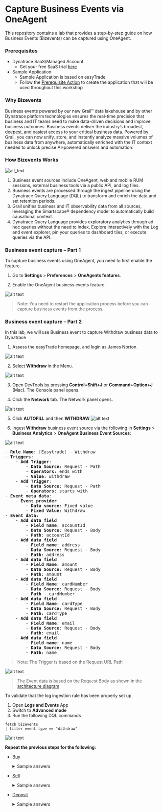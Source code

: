 # Capture Business Events via OneAgent

 This repository contains a lab that provides a step-by-step guide on how Business Events (Bizevents) can be captured using OneAgent. 


### Prerequisites

* Dynatrace SaaS/Managed Account.
  * Get your free SaaS trial [here](https://www.dynatrace.com/signup/)
* Sample Application
  * Sample Application is based on easyTrade
  * Follow the [Prerequisite Action](https://github.com/Dynatrace/easytrade) to create the application that will be used throughout this workshop
    

### Why Bizevents

Business events powered by our new Grail™ data lakehouse and by other Dynatrace platform technologies ensures the real-time precision that business and IT teams need to make data-driven decisions and improve business outcomes. Business events deliver the industry’s broadest, deepest, and easiest access to your critical business data. Powered by Grail, you can now unify, store, and instantly analyze massive volumes of business data from anywhere, automatically enriched with the IT context needed to unlock precise AI-powered answers and automation.


### How Bizevents Works

![alt_text](https://github.com/oskilok/Dynatrace/blob/main/Images/Bizevents.png)

1. Business event sources include OneAgent, web and mobile RUM sessions, external business tools via a public API, and log files.
2. Business events are processed through the ingest pipeline using the Dynatrace Query Language (DQL) to transform and enrich the data and set retention periods.
3. Grail unifies business and IT observability data from all sources, leveraging the Smartscape® dependency model to automatically build causational context.
4. Dynatrace Query Language provides exploratory analytics through ad hoc queries without the need to index. Explore interactively with the Log and event explorer, pin your queries to dashboard tiles, or execute queries via the API.


### Business event capture – Part 1

To capture business events using OneAgent, you need to first enable the feature.
1.	Go to **Settings** > **Preferences** > **OneAgents features**.

2.	Enable the OneAgent business events feature.

![alt text](https://github.com/oskilok/Dynatrace/blob/main/Images/OneAgent%20features.jpg)

> Note: You need to restart the application process before you can capture business events from the process.

 
### Business event capture – Part 2

In this lab, we will use Business event to capture Withdraw business data to Dynatrace
1.	Assess the easyTrade homepage, and login as James Norton.

![alt text](https://github.com/oskilok/Dynatrace/blob/main/Images/login.jpg)

2.	Select **Withdraw** in the Menu.

![alt text](https://github.com/oskilok/Dynatrace/blob/main/Images/Withdraw.jpg)
 
3.	Open DevTools by pressing **Control+Shift+J** or **Command+Option+J** (Mac). The Console panel opens.

4.	Click the **Network** tab. The Network panel opens.

![alt text](https://github.com/oskilok/Dynatrace/blob/main/Images/Network%20Panel.jpg)

5.	Click **AUTOFILL** and then **WITHDRAW**
![alt text](https://github.com/oskilok/Dynatrace/blob/main/Images/Autofill.jpg)

6.	Ingest **Withdraw** business event source via the following in **Settings** > **Business Analytics** > **OneAgent Business Event Sources**:

![alt text](https://github.com/oskilok/Dynatrace/blob/main/Images/Ingestion%20Rule.jpg)



<pre>
- <b>Rule Name</b>: [Easytrade] - Withdraw
- <b>Triggers</b>:
    - <b>Add Trigger</b>:
        - <b>Data Source</b>: Request - Path
        - <b>Operators</b>: ends with
        - <b>Value</b>: withdraw
    - <b>Add Trigger</b>:
        - <b>Data Source</b>: Request - Path
        - <b>Operators</b>: starts with
- <b>Event meta data</b>:
    - <b>Event provider</b>
        - <b>Data source</b>: Fixed value
        - <b>Fixed Value</b>: Withdraw
- <b>Event data</b>:
    - <b>Add data field</b>
        - <b>Field name</b>: accountId
        - <b>Data Source</b>: Request - Body
        - <b>Path</b>: accountId
    - <b>Add data field</b>
        - <b>Field name</b>: address
        - <b>Data Source</b>: Request - Body
        - <b>Path</b>: address
    - <b>Add data field</b>
        - <b>Field Name</b>: amount
        - <b>Data Source</b>: Request - Body
        - <b>Path</b>: amount
    - <b>Add data field</b>
        - <b>Field Name</b>: cardNumber
        - <b>Data Source</b>: Request - Body
        - <b>Path</b> - cardNumber
    - <b>Add data field</b>
        - <b>Field Name</b>: cardType
        - <b>Data Source</b>: Request - Body
        - <b>Path</b>: cardType
    - <b>Add data field</b>
        - <b>Field Name</b>: email
        - <b>Data Source</b>: Request - Body
        - <b>Path</b>: email
    - <b>Add data field</b>
        - <b>Field name</b>: name
        - <b>Data Source</b>: Request - Body
        - <b>Path</b>: name
</pre>

> Note:
>  The Trigger is based on the Request URL Path

![alt text](https://github.com/oskilok/Dynatrace/blob/main/Images/Add%20Trigger.jpg)

> The Event data is based on the Request Body as shown in the [architecture diagram](https://github.com/Dynatrace/easytrade/blob/main/docs/broker-service.md#post-v1balanceaccountidwithdraw-withdraw-money-to-the-account)

To validate that the log ingestion rule has been properly set up. 
1. Open **Logs and Events** App
2. Switch to **Advanced mode**
3. Run the following DQL commands

```
fetch bizevents
| filter event.type == "Withdraw"
```
![alt text](https://github.com/oskilok/Dynatrace/blob/main/Images/Logs%20and%20events.jpg)




**Repeat the previous steps for the following:**
- [Buy](https://github.com/Dynatrace/easytrade/blob/main/docs/broker-service.md#post-v1tradebuy-quick-buy)

    <details>
    <summary> Sample answers </summary>

    - <b>Rule Name</b>: [Easytrade] - Buy
    - <b>Triggers</b>:
        - <b>Add Trigger</b>:
            - <b>Data Source</b>: Request - HTTP Method
            - <b>Operators</b>: equals
            - <b>Value</b>: POST
        - <b>Add Trigger</b>:
            - <b>Data Source</b>: Request - Path
            - <b>Operators</b>: equals
            - <b>Value</b>: /broker-service/v1/trade/buy
    - <b>Event meta data</b>:
        - <b>Event provider</b>
            - <b>Data source</b>: Fixed value
            - <b>Fixed Value</b>: easyTrade
        - <b>Event type</b>
            - <b>Data source</b>: Fixed value
            - <b>Fixed value</b>: Buy
        - <b>Event category</b>
            - <b>Data source</b>: Request - Path
    - <b>Event data</b>:
        - <b>Add data field</b>
            - <b>Field name</b>: accountId
            - <b>Data Source</b>: Request - Body
            - <b>Path</b>: accountId
        - <b>Add data field</b>
            - <b>Field name</b>: direction
            - <b>Data Source</b>: Response - Body
            - <b>Path</b>: direction
        - <b>Add data field</b>
            - <b>Field Name</b>: entryPrice
            - <b>Data Source</b>: Response - Body
            - <b>Path</b>: entryPrice
        - <b>Add data field</b>
            - <b>Field Name</b>: instrumentId
            - <b>Data Source</b>: Response - Body
            - <b>Path</b> - instrumentId
        - <b>Add data field</b>
            - <b>Field Name</b>: quantity
            - <b>Data Source</b>: Response - Body
            - <b>Path</b>: quantity
        - <b>Add data field</b>
            - <b>Field Name</b>: status
            - <b>Data Source</b>: Response - Body
            - <b>Path</b>: status
        - <b>Add data field</b>
            - <b>Field name</b>: timestampClose
            - <b>Data Source</b>: Response - Body
            - <b>Path</b>: timestampClose
        - <b>Add data field</b>
            - <b>Field name</b>: timestampOpen
            - <b>Data Source</b>: Respone - Body
            - <b>Path</b>: timestampOpen
        - <b>Add data field</b>
            - <b>Field name</b>: tradeClosed
            - <b>Data source</b>: Response - Body
            - <b>Path</b>: tradeClosed
        - <b>Add data field</b>
            - <b>Field name</b>: transactionHappened
            - <b>Data source</b>: Response - Body
            - <b>Path</b>: transactionHappened

    </details>

- [Sell](https://github.com/Dynatrace/easytrade/blob/main/docs/broker-service.md#post-v1tradelongsell-long-sell)

    <details>
    <summary> Sample answers </summary>

    - <b>Rule Name</b>: [Easytrade] - Sell
    - <b>Triggers</b>:
        - <b>Add Trigger</b>:
            - <b>Data Source</b>: Request - HTTP Method
            - <b>Operators</b>: equals
            - <b>Value</b>: POST
        - <b>Add Trigger</b>:
            - <b>Data Source</b>: Request - Path
            - <b>Operators</b>: equals
            - <b>Value</b>: /broker-service/v1/trade/sell
    - <b>Event meta data</b>:
        - <b>Event provider</b>
            - <b>Data source</b>: Fixed value
            - <b>Fixed Value</b>: easyTrade
        - <b>Event type</b>
            - <b>Data source</b>: Fixed value
            - <b>Fixed value</b>: Sell
        - <b>Event category</b>
            - <b>Data source</b>: Request - Path
    - <b>Event data</b>:
        - <b>Add data field</b>
            - <b>Field name</b>: direction
            - <b>Data Source</b>: Response - Body
            - <b>Path</b>: direction
        - <b>Add data field</b>
            - <b>Field Name</b>: entryPrice
            - <b>Data Source</b>: Response - Body
            - <b>Path</b>: entryPrice
        - <b>Add data field</b>
            - <b>Field Name</b>: instrumentId
            - <b>Data Source</b>: Response - Body
            - <b>Path</b> - instrumentId
        - <b>Add data field</b>
            - <b>Field Name</b>: quantity
            - <b>Data Source</b>: Response - Body
            - <b>Path</b>: quantity
        - <b>Add data field</b>
            - <b>Field Name</b>: status
            - <b>Data Source</b>: Response - Body
            - <b>Path</b>: status
        - <b>Add data field</b>
            - <b>Field name</b>: timestampClose
            - <b>Data Source</b>: Response - Body
            - <b>Path</b>: timestampClose
        - <b>Add data field</b>
            - <b>Field name</b>: timestampOpen
            - <b>Data Source</b>: Respone - Body
            - <b>Path</b>: timestampOpen
        - <b>Add data field</b>
            - <b>Field name</b>: tradeClosed
            - <b>Data source</b>: Response - Body
            - <b>Path</b>: tradeClosed
        - <b>Add data field</b>
            - <b>Field name</b>: transactionHappened
            - <b>Data source</b>: Response - Body
            - <b>Path</b>: transactionHappened

    </details>

- [Deposit](https://github.com/Dynatrace/easytrade/blob/main/docs/broker-service.md#post-v1balanceaccountiddeposit-deposit-money-to-the-account) 

    <details>
    <summary> Sample answers </summary>

    - <b>Rule Name</b>: [Easytrade] - Deposit
    - <b>Triggers</b>:
        - <b>Add Trigger</b>:
            - <b>Data Source</b>: Request - Path
            - <b>Operators</b>: ends with
            - <b>Value</b>: /deposit
        - <b>Add Trigger</b>:
            - <b>Data Source</b>: Request - Path
            - <b>Operators</b>: starts with
            - <b>Value</b>: /broker-service/v1/balance
    - <b>Event meta data</b>:
        - <b>Event provider</b>
            - <b>Data source</b>: Fixed value
            - <b>Fixed Value</b>: easyTrade
        - <b>Event type</b>
            - <b>Data source</b>: Fixed value
            - <b>Fixed value</b>: Deposit
        - <b>Event category</b>
            - <b>Data source</b>: Request - Path
    - <b>Event data</b>:
        - <b>Add data field</b>
            - <b>Field name</b>: accountId
            - <b>Data Source</b>: Request - Body
            - <b>Path</b>: accountId
        - <b>Add data field</b>
            - <b>Field name</b>: address
            - <b>Data Source</b>: Request - Body
            - <b>Path</b>: address
        - <b>Add data field</b>
            - <b>Field Name</b>: amount
            - <b>Data Source</b>: Request - Body
            - <b>Path</b>: amount
        - <b>Add data field</b>
            - <b>Field Name</b>: cardNumber
            - <b>Data Source</b>: Request - Body
            - <b>Path</b> - cardNumber
        - <b>Add data field</b>
            - <b>Field Name</b>: cardType
            - <b>Data Source</b>: Request - Body
            - <b>Path</b>: cardType
        - <b>Add data field</b>
            - <b>Field Name</b>: email
            - <b>Data Source</b>: Request - Body
            - <b>Path</b>: email
        - <b>Add data field</b>
            - <b>Field name</b>: name
            - <b>Data Source</b>: Request - Body
            - <b>Path</b>: name
        - <b>Add data field</b>
            - <b>Field name</b>: value
            - <b>Data Source</b>: Response - Body
            - <b>Path</b>: value

    </details>
